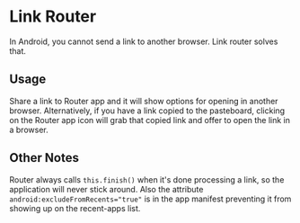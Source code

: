 # Link Router
In Android, you cannot send a link to another browser. Link router solves that.

## Usage
Share a link to Router app and it will show options for opening in another browser. Alternatively, if you have a link copied to the pasteboard, clicking on the Router app icon will grab that copied link and offer to open the link in a browser. 

## Other Notes 
Router always calls `this.finish()` when it's done processing a link, so the application will never stick around. Also the attribute `android:excludeFromRecents="true"` is in the app manifest preventing it from showing up on the recent-apps list.